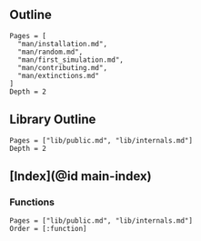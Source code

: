 ## Outline

```@contents
Pages = [
  "man/installation.md",
  "man/random.md",
  "man/first_simulation.md",
  "man/contributing.md",
  "man/extinctions.md"
]
Depth = 2
```

## Library Outline

```@contents
Pages = ["lib/public.md", "lib/internals.md"]
Depth = 2
```

## [Index](@id main-index)

### Functions

```@index
Pages = ["lib/public.md", "lib/internals.md"]
Order = [:function]
```
